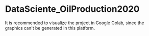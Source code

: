 # DataSciente_OilProduction2020
It is recommended to visualize the project in Google Colab, since the graphics can't be generated in this platform.
